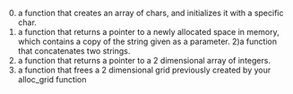 0) a function that creates an array of chars, and initializes it with a specific char.
1)  a function that returns a pointer to a newly allocated space in memory, which contains a copy of the string given as a parameter.
2)a function that concatenates two strings.
3) a function that returns a pointer to a 2 dimensional array of integers.
4) a function that frees a 2 dimensional grid previously created by your alloc_grid function
